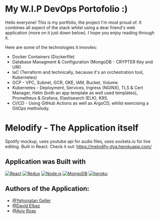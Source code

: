 # My W.I.P DevOps Portofolio :)

Hello everyone! This is my portfolio, the project I'm most proud of. It combines all aspect of the stack whilst using a dear friend's web application (more on it just down below). I hope you enjoy reading through it. 

Here are some of the technologies it invovles:
 - Docker Containers (Dockerfile)
 - Database Managment & Configuration (MongoDB - CRYPTER Key and URI)
 - IaC (Terraform and technically, because it's an orchestration tool, Kubernetes)
 - GCP - VPC, Subnet, GCR, GKE, IAM, Bucket, Volume.
 - Kubernetes - Deployment, Services, Ingress (NGINX), TLS & Cert Manager, Helm (both an app template as well used templates), Prometheus & Grafana, Elastisearch (ELK), K9S.
 - CI/CD - Using GitHub Actions as well as ArgoCD, whilst exercising a GitOps metholody. 

# Melodify - The Application itself

Spotify mockup, uses youtube api for audio files, uses sockets.io for live editing. Built in React.
Check it out: https://melodify-dya.herokuapp.com/

## Application was Built with

[![React](https://img.shields.io/badge/-React-61DAFB?style=flat-square&logo=react&logoColor=white)](https://reactjs.org/)
[![Redux](https://img.shields.io/badge/Redux-593D88?style=fflat-square&logo=redux&logoColor=white)](https://redux.js.org/)
[![Node.js](https://img.shields.io/badge/-Node.js-green?logo=nodedotjs)](https://nodejs.org/en/)
[![MongoDB](https://img.shields.io/badge/-%20MongoDB-lightgrey?logo=mongodb)](https://www.mongodb.com/)
[![heroku](https://img.shields.io/badge/-Heroku-blue?color=blueviolet&logo=heroku)](https://id.heroku.com/)


## Authors of the Application:

- [@Yehonatan Geller](https://github.com/yonatan104)
- [@David Elbaz](https://github.com/DavidELBAZpro)
- [@Aviv Roas](https://github.com/Aviv-rs)
